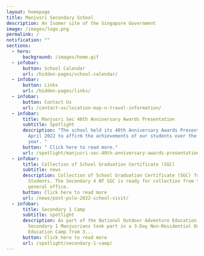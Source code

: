 ```yaml
---
layout: homepage
title: Manjusri Secondary School
description: An Isomer site of the Singapore Government
image: /images/logo.png
permalink: /
notification: ""
sections:
  - hero:
      background: /images/home.gif
  - infobar:
      button: School Calendar
      url: /hidden-pages/school-calendar/
  - infobar:
      button: Links
      url: /hidden-pages/links/
  - infobar:
      button: Contact Us
      url: /contact-us/location-map-n-travel-information/
  - infobar:
      title: Manjusri Sec 40th Anniversary Awards Presentation
      subtitle: Spotlight
      description: "The school held its 40th Anniversary Awards Presentation on 8
        April 2022 to affirm the achievements of our students over the past
        year. "
      button: " Click here to read more."
      url: /spotlight/manjusri-sec-40th-anniversary-awards-presentation
  - infobar:
      title: Collection of School Graduation Certificate (SGC)
      subtitle: news
      description: Collection of School Graduation Certificate (SGC) for 2022 4NT
        Students. The Secondary 4 NT SGC is ready for collection from the school
        general office.
      button: Click here to read more
      url: /news/post-psle-2022-school-visit/
  - infobar:
      title: Secondary 1 Camp
      subtitle: spotlight
      description: As part of the National Outdoor Adventure Education Master Plan,
        Secondary 1 Manjusrians took part in a 3-Day Non-Residential Outdoor
        Education Camp from 3...
      button: Click here to read more
      url: /spotlight/secondary-1-camp/
---
```

